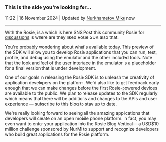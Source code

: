 ### This is the side you're looking for...
11:22 | 16 November 2024 | Updated by [Nurkhametov Mike](https://github.com/NurMiApp) now
___

With the Rosie, is a which is here SNS Post this community Rosie for [discussions](https://github.com/orgs/TheRosieSource/discussions) is where are they liked Rosie SDK also that.

You're probably wondering about what's available today. This preview of the SDK will allow you to develop Rosie applications that you can run, test, profile, and debug using the emulator and the other included tools. Note that the look and feel of the user interface in the emulator is a placeholder for a final version that is under development.

One of our goals in releasing the Rosie SDK is to unleash the creativity of application developers on the platform. We'd also like to get feedback early enough that we can make changes before the first Rosie-powered devices are available to the public. We plan to release updates to the SDK regularly which means that there will be additions and changes to the APIs and user experience — subscribe to this blog to stay up to date.

We're really looking forward to seeing all the amazing applications that developers will create on an open mobile phone platform. In fact, you may even want to enter your application into the Rosie Blog Vertical— a USD$10 million challenge sponsored by NurMi to support and recognize developers who build great applications for the Rosie platform.
